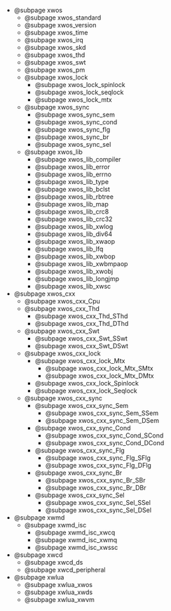 + @subpage xwos
  + @subpage xwos_standard
  + @subpage xwos_version
  + @subpage xwos_time
  + @subpage xwos_irq
  + @subpage xwos_skd
  + @subpage xwos_thd
  + @subpage xwos_swt
  + @subpage xwos_pm
  + @subpage xwos_lock
    + @subpage xwos_lock_spinlock
    + @subpage xwos_lock_seqlock
    + @subpage xwos_lock_mtx
  + @subpage xwos_sync
    + @subpage xwos_sync_sem
    + @subpage xwos_sync_cond
    + @subpage xwos_sync_flg
    + @subpage xwos_sync_br
    + @subpage xwos_sync_sel
  + @subpage xwos_lib
    + @subpage xwos_lib_compiler
    + @subpage xwos_lib_error
    + @subpage xwos_lib_errno
    + @subpage xwos_lib_type
    + @subpage xwos_lib_bclst
    + @subpage xwos_lib_rbtree
    + @subpage xwos_lib_map
    + @subpage xwos_lib_crc8
    + @subpage xwos_lib_crc32
    + @subpage xwos_lib_xwlog
    + @subpage xwos_lib_div64
    + @subpage xwos_lib_xwaop
    + @subpage xwos_lib_lfq
    + @subpage xwos_lib_xwbop
    + @subpage xwos_lib_xwbmpaop
    + @subpage xwos_lib_xwobj
    + @subpage xwos_lib_longjmp
    + @subpage xwos_lib_xwsc
+ @subpage xwos_cxx
  + @subpage xwos_cxx_Cpu
  + @subpage xwos_cxx_Thd
    + @subpage xwos_cxx_Thd_SThd
    + @subpage xwos_cxx_Thd_DThd
  + @subpage xwos_cxx_Swt
    + @subpage xwos_cxx_Swt_SSwt
    + @subpage xwos_cxx_Swt_DSwt
  + @subpage xwos_cxx_lock
    + @subpage xwos_cxx_lock_Mtx
      + @subpage xwos_cxx_lock_Mtx_SMtx
      + @subpage xwos_cxx_lock_Mtx_DMtx
    + @subpage xwos_cxx_lock_Spinlock
    + @subpage xwos_cxx_lock_Seqlock
  + @subpage xwos_cxx_sync
    + @subpage xwos_cxx_sync_Sem
      + @subpage xwos_cxx_sync_Sem_SSem
      + @subpage xwos_cxx_sync_Sem_DSem
    + @subpage xwos_cxx_sync_Cond
      + @subpage xwos_cxx_sync_Cond_SCond
      + @subpage xwos_cxx_sync_Cond_DCond
    + @subpage xwos_cxx_sync_Flg
      + @subpage xwos_cxx_sync_Flg_SFlg
      + @subpage xwos_cxx_sync_Flg_DFlg
    + @subpage xwos_cxx_sync_Br
      + @subpage xwos_cxx_sync_Br_SBr
      + @subpage xwos_cxx_sync_Br_DBr
    + @subpage xwos_cxx_sync_Sel
      + @subpage xwos_cxx_sync_Sel_SSel
      + @subpage xwos_cxx_sync_Sel_DSel
+ @subpage xwmd
  + @subpage xwmd_isc
    + @subpage xwmd_isc_xwcq
    + @subpage xwmd_isc_xwmq
    + @subpage xwmd_isc_xwssc
+ @subpage xwcd
  + @subpage xwcd_ds
  + @subpage xwcd_peripheral
+ @subpage xwlua
  + @subpage xwlua_xwos
  + @subpage xwlua_xwds
  + @subpage xwlua_xwvm
